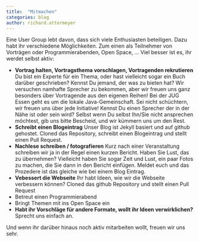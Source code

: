 ```yaml
---
title:  "Mitmachen"
categories: blog
author: richard.attermeyer
---
```

Eine User Group lebt davon, dass sich viele Enthusiasten beteiligen.
Dazu habt ihr verschiedene Möglichkeiten. Zum einen als Teilnehmer von Vorträgen oder
Programmierabenden, Open Space, ...
Viel besser ist es, ihr werdet selbst aktiv:

* **Vortrag halten, Vortragsthema vorschlagen, Vortragenden rekrutieren**
Du bist ein Experte für ein Thema, oder hast vielleicht sogar ein Buch darüber geschrieben? Kennst Du jemand, der was zu bieten hat?  Wir versuchen namhafte Sprecher zu bekommen, aber wir freuen uns ganz besonders über Vortragende aus den eigenen Reihen! Bei der JUG Essen geht es um die lokale Java-Gemeinschaft.  Sei nicht schüchtern, wir freuen uns über jede Initiative! Kennst Du einen Sprecher der in der Nähe ist oder sein wird?  Selbst wenn Du selbst Ihn/Sie nicht ansprechen möchtest, gib uns bitte Bescheid, und wir kümmern uns um den Rest.
* **Schreibt einen Blogeintrag** Unser Blog ist Jekyll basiert und auf github gehostet. Cloned das Repository, schreibt einen Blogeintrag und stellt einen Pull Request.
* **Nachlese schreiben / fotografieren**
Kurz nach einer Veranstaltung schreiben wir ja in der Regel  einen kurzen Bericht.  Haben Sie Lust, das zu übernehmen? Vielleicht haben Sie sogar Zeit und Lust, ein paar Fotos zu machen, die Sie dann in den Bericht einfügen. Meldet euch und das Prozedere ist das gleiche wie bei einem Blog Eintrag.
* **Vebessert die Webseite** Ihr habt Ideen, wie wir die Webseite verbessern können? Cloned das github Repository und stellt einen Pull Request
* Betreut einen Programmierabend
* Bringt Themen mit ins Open Space ein
* **Habt ihr Vorschläge für andere Formate, wollt ihr Ideen verwirklichen?** Sprecht uns einfach an.

Und wenn ihr darüber hinaus noch aktiv mitarbeiten wollt, freuen wir uns sehr.
